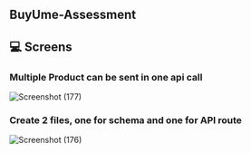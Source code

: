 ## BuyUme-Assessment

## 💻 Screens
### Multiple Product can be sent in one api call
![Screenshot (177)](https://user-images.githubusercontent.com/102378038/223650263-2dcffca2-9c98-46e7-a85d-406f9cba9184.png)
### Create 2 files, one for schema and one for API route
![Screenshot (176)](https://user-images.githubusercontent.com/102378038/223650363-375eeac2-9887-4378-9f4b-aa1ec7d35a1f.png)
